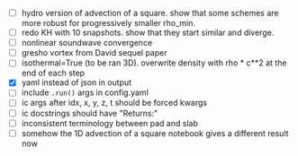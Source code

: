 - [ ] hydro version of advection of a square. show that some schemes are more robust for progressively smaller rho_min.
- [ ] redo KH with 10 snapshots. show that they start similar and diverge.
- [ ] nonlinear soundwave convergence
- [ ] gresho vortex from David sequel paper
- [ ] isothermal=True (to be ran 3D). overwrite density with rho * c**2 at the end of each step
- [x] yaml instead of json in output
- [ ] include `.run()` args in config.yaml
- [ ] ic args after idx, x, y, z, t should be forced kwargs
- [ ] ic docstrings should have "Returns:"
- [ ] inconsistent terminology between pad and slab
- [ ] somehow the 1D advection of a square notebook gives a different result now
